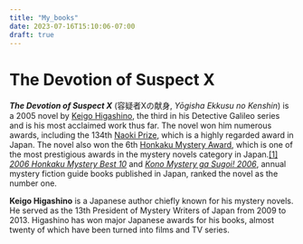 ```yaml
---
title: "My_books"
date: 2023-07-16T15:10:06-07:00
draft: true
---
```

# The Devotion of Suspect X

_**The Devotion of Suspect X**_ (容疑者Xの献身,  _Yōgisha Ekkusu no Kenshin_) is a 2005 novel by [Keigo Higashino](https://en.wikipedia.org/wiki/Keigo_Higashino "Keigo Higashino"), the third in his Detective Galileo series and is his most acclaimed work thus far. The novel won him numerous awards, including the 134th [Naoki Prize](https://en.wikipedia.org/wiki/Naoki_Prize "Naoki Prize"), which is a highly regarded award in Japan. The novel also won the 6th [Honkaku Mystery Award](https://en.wikipedia.org/wiki/Honkaku_Mystery_Award "Honkaku Mystery Award"), which is one of the most prestigious awards in the mystery novels category in Japan.[[1]](https://en.wikipedia.org/wiki/The_Devotion_of_Suspect_X#cite_note-honkaku-1)  _[2006 Honkaku Mystery Best 10](https://en.wikipedia.org/wiki/Honkaku_Mystery_Best_10#2006 "Honkaku Mystery Best 10")_ and _[Kono Mystery ga Sugoi! 2006](https://en.wikipedia.org/wiki/Kono_Mystery_ga_Sugoi!#2006 "Kono Mystery ga Sugoi!")_, annual mystery fiction guide books published in Japan, ranked the novel as the number one.

**Keigo Higashino** is a Japanese author chiefly known for his mystery novels. He served as the 13th President of Mystery Writers of Japan from 2009 to 2013. Higashino has won major Japanese awards for his books, almost twenty of which have been turned into films and TV series.
